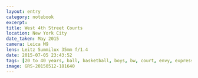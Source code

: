 ```yaml
--- 
layout: entry
category: notebook
excerpt:
title: West 4th Street Courts
location: New York City
date_taken: May 2015
camera: Leica M9
lens: Leitz Summilux 35mm f/1.4
date: 2015-07-05 23:43:52
tags: [20 to 40 years, ball, basketball, boys, bw, court, envy, expression, fence, finger, game, hand, men, movement, street, west 4th street, west fourth street courts]
image: GRS-20150512-181640
---
```

